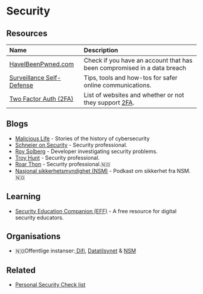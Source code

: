 # Security

## Resources

| Name | Description |
| :--- | :--- |
| [HaveIBeenPwned.com](https://haveibeenpwned.com/Passwords) | Check if you have an account that has been compromised in a data breach |
| [Surveillance Self-Defense](https://ssd.eff.org/en) | Tips, tools and how-tos for safer online communications. |
| [Two Factor Auth \(2FA\)](https://twofactorauth.org/) | List of websites and whether or not they support [2FA](https://en.wikipedia.org/wiki/Two-factor_authentication). |

## Blogs

* [Malicious Life](https://malicious.life/) - Stories of the history of cybersecurity
* [Schneier on Security](https://www.schneier.com/) - Security professional.
* [Roy Solberg](https://blog.roysolberg.com/) - Developer investigating security problems.
* [Troy Hunt](https://www.troyhunt.com/) - Security professional.
* [Roar Thon](https://www.roarthon.no/) - Security professional.🇳🇴
* [Nasjonal sikkerhetsmyndighet \(NSM\)](https://soundcloud.com/nasjonal-sikkerhetsmyndighet) - Podkast om sikkerhet fra NSM. 🇳🇴

## Learning

* [Security Education Companion \(EFF\)](https://sec.eff.org/) - A free resource for digital security educators.

## Organisations

* 🇳🇴Offentlige instanser:[ Difi](https://www.difi.no/), [Datatilsynet](https://www.datatilsynet.no/) & [NSM](https://www.nsm.stat.no/)

## Related

* [Personal Security Check list](https://github.com/Lissy93/personal-security-checklist#readme)

